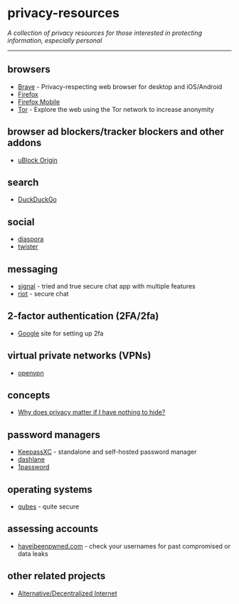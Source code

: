 # privacy-resources

*A collection of privacy resources for those interested in protecting information, especially personal*

---

## browsers

- [Brave](https://www.brave.com) - Privacy-respecting web browser for desktop and iOS/Android
- [Firefox](https://www.mozilla.org/en-US/firefox/)
- [Firefox Mobile](https://www.mozilla.org/en-US/firefox/mobile/)
- [Tor](https://www.torproject.org/) - Explore the web using the Tor network to increase anonymity
  

## browser ad blockers/tracker blockers and other addons
- [uBlock Origin](https://www.ublock.org/)


## search
- [DuckDuckGo](https://www.duckduckgo.com)


## social
- [diaspora](https://diasporafoundation.org/)
- [twister](http://twister.net.co/)


## messaging
- [signal](https//www.signal.org) - tried and true secure chat app with multiple features
- [riot](https://about.riot.im/) - secure chat


## 2-factor authentication (2FA/2fa)
- [Google](https://www.google.com/landing/2step/) site for setting up 2fa


## virtual private networks (VPNs)
- [openvpn](https://openvpn.net/download-open-vpn/)

## concepts
- [Why does privacy matter if I have nothing to hide?](https://teachprivacy.com/10-reasons-privacy-matters/)



## password managers
- [KeepassXC](https://keepassxc.org/) - standalone and self-hosted password manager
- [dashlane](https://www.dashlane.com/)
- [1password](https://1password.com/)



## operating systems
- [qubes](https://www.qubes-os.org/) - quite secure

## assessing accounts
- [haveibeenpwned.com](https://www.haveibeenpwned.com) - check your usernames for past compromised or data leaks


## other related projects
- [Alternative/Decentralized Internet](https://github.com/redecentralize/alternative-internet)
